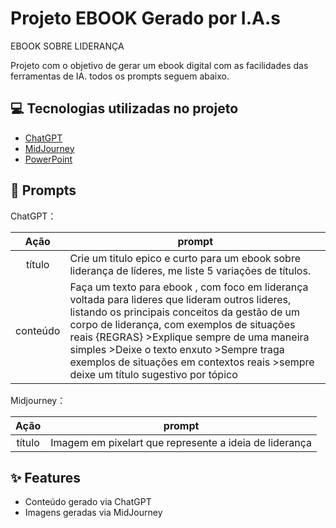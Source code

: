 # Projeto EBOOK Gerado por I.A.s
EBOOK SOBRE LIDERANÇA

Projeto com o objetivo de gerar um ebook digital com as facilidades das ferramentas de IA. todos os prompts
seguem abaixo.


## 💻 Tecnologias utilizadas no projeto

- [ChatGPT](https://chat.openai.com/) 
- [MidJourney](https://www.midjourney.com/app/)
- [PowerPoint](https://www.microsoft.com/en/microsoft-365/powerpoint)

## 🧠 Prompts


ChatGPT：

|   Ação   | prompt                                                                                                                                                                                                                                                                         |
| :------: | ------------------------------------------------------------------------------------------------------------------------------------------------------------------------------------------------------------------------------------------------------------------------------ |
|  título  | Crie um titulo epico e curto para um ebook sobre liderança de líderes, me liste 5 variações de títulos.                                                        |
| conteúdo | Faça um texto para ebook , com foco em liderança voltada para lideres que lideram outros lideres, listando os principais conceitos da gestão de um corpo de liderança, com exemplos de situações reais {REGRAS} >Explique sempre de uma maneira simples >Deixe o texto enxuto >Sempre traga exemplos de situações em contextos reais >sempre deixe um título sugestivo por tópico |

Midjourney：

|  Ação  | prompt                                                                                 |
| :----: | -------------------------------------------------------------------------------------- |
| título | Imagem em pixelart que represente a ideia de liderança |

## ✨ Features

- Conteúdo gerado via ChatGPT
- Imagens geradas via MidJourney

